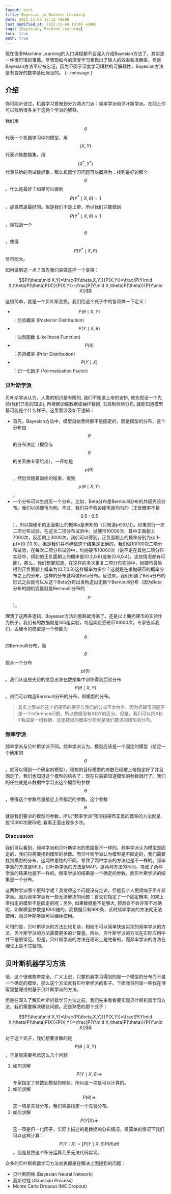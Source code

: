 ```yaml
---
layout: post
title: Bayesian in Machine Learning
date: 2022-11-03 17:13 +0800
last_modified_at: 2022-11-04 19:08 +0800
tags: [Bayesian, Machine Learning]
toc:  true
math: true
---
```


现在很多Machine Learning的入门课程都不会深入介绍Bayesian方法了，其实是一件很可惜的事情。尽管现如今的深度学习表现出了惊人的效率和准确率，但是Bayesian方法不应被忘记，因为不同于深度学习糟糕的可解释性，Bayesian方法是有良好的数学基础保证的。
{: .message }

## 介绍

你可能听说过，机器学习曾被划分为两大门派：频率学派和贝叶斯学派。在网上你可以找到很多关于这两个学派的解释。

我们用$$\theta$$代表一个机器学习中的模型，用$$(X,Y)$$代表训练数据集，用$$(X^*,Y^*)$$代表任给的测试数据集。那么机器学习问题可以概括为：找到最好的那个$$\theta$$。什么是最好？如果可以做到$$P(Y^*\mid X,\theta)=1$$，那当然是最好的。但是我们不是上帝，所以我们只能做到$$P(Y^*\mid X,\theta)\approx 1$$，即找到一个$$\theta$$，使得$$P(Y^*\mid X,\theta)$$尽可能大。

如何做到这一点？首先我们来做这样一个变换：

$$P(\theta\mid X,Y)=\frac{P(\theta,X,Y)}{P(X,Y)}=\frac{P(Y\mid X,\theta)P(\theta)P(X)}{P(X,Y)}=\frac{P(Y\mid X,\theta)P(\theta)}{P(Y\mid X)}$$

这很简单，就是一个贝叶斯变换。我们给这个式子中的各项做一下定义：
- $$P(\theta\mid X,Y)$$：后验概率 (Posterior Distribution)
- $$P(Y\mid X,\theta)$$：似然函数 (Likelihood Function)
- $$P(\theta)$$：先验概率 (Prior Distribution)
- $$P(Y\mid X)$$：归一化因子 (Normalization Factor)

### 贝叶斯学派

贝叶斯学派认为，人类的知识是有限的, 我们不知道上帝的安排, 就先假设一个先验(我们已有的知识), 再根据训练数据或抽样数据, 去找到后验分布, 就能知道模型最可能是个什么样子。这里面涉及如下逻辑：

- 首先，Bayesian方法中，模型自始至终都不是固定的，而是模型的分布，这个分布由$$\theta$$的分布决定（模型与$$\theta$$的关系由专家给出）。一开始是$$p(\theta)$$，然后伴随着训练的结束，得到$$p(\theta\mid X,Y)$$。
- 一个分布可以生成另一个分布。比如，Beta分布是Bernoulli分布的共轭先验分布。我们以抛硬币为例。不过，我们并不假设硬币是均匀的（正反概率不是$$0.5:0.5$$），所以抛硬币的正面朝上的概率p是未知的（只知道p∈[0,1]）。如果进行一次二项分布试验，在这次二项分布试验中，抛硬币10000次，其中正面朝上7000次，反面朝上3000次，我们可以得到，正负面朝上的概率分别为{p,1-p}={0.7,0.3}。但是我们并不确信这个结果是正确的。我们做10000次二项分布试验，在每次二项分布试验中，均抛硬币10000次（说不定在其他二项分布实验中，得到的正负面朝上的概率是{0.2,0.8}或者{0.6,0.4}，这些情况都有可能），那么，我们想要知道，在这样的多次重复二项分布实验中，抛硬币最后得到正负面朝上概率为{0.7,0.3}这样概率为多少？这就是在求抛硬币的概率分布之上的分布。这样的分布就叫做Beta分布。反过来，我们知道了Beta分布的形式之后就可以从这个Beta分布出发构造出无数个Bernoulli分布（因为Beta分布的随机变量就是Bernoulli分布的$$p$$）。

理清了这两条逻辑，Bayesian方法的思路就清晰了。还是以上面扔硬币的实验作为例子，我们有的数据就是100组实验，每组实验丢硬币10000次。专家告诉我们，丢硬币的模型是一个参数为$$\theta$$的Bernoulli分布，而$$\theta$$服从一个分布$$p(\theta)$$。我们从这些先验的信息出发在数据集中训练得到后验分布$$P(\theta\mid X,Y)$$。进而可以构造Bernoulli分布的分布，即模型的分布。

> 其实上面举的这个扔硬币的例子与我们的公式不太吻合。因为扔硬币问题不是一个Inference问题，所以数据没有X和Y的区分。但是，我们可以把X和Y看成是一组数据，这组数据的概率分布就是我们要求的模型的分布。

### 频率学派

频率学派与贝叶斯学派不同。频率学派认为，模型应该是一个固定的模型（给定一个确定的$$\theta$$，就可以得到一个确定的模型），理想的目标模型的参数已经被上帝指定好了并且固定了，我们也知道这个模型的结构了，现在只需要知道模型的参数就行了。我们的任务就是从数据中学习出这个模型的参数$$\theta$$，使得这个参数尽量接近上帝指定的参数。这个参数$$\theta$$就是我们要求的模型的参数。所以”频率学派”预测投硬币正反的概率的方法就是, 投10000次硬币吧, 看看正面出现多少次。

### Discussion

我们可以看到，频率学派和贝叶斯学派的思路是不一样的。频率学派认为模型是固定的，我们只需要找到模型的参数。而贝叶斯学派认为模型是不固定的，我们需要找到模型的分布。这两种思路的不同，导致了两种学派的方法也是不一样的。频率学派的方法是MLE，贝叶斯学派的方法是MAP。这两种方法的不同，导致了两种学派的结果也是不一样的。频率学派的结果是一个确定的参数，而贝叶斯学派的结果是一个分布。

这两种学派哪个更科学呢？我觉得这个问题没有定论，但是我个人更倾向于贝叶斯学派。因为频率学派有一些无法解决的问题：首先它指定了一个固定概率, 如果上帝指定的模型不是固定的呢；另外, 如果数据量不足够大, 预测会不会非常不准确呢，如果模型参数是1000维的，而数据只有900条，此时频率学派的方法就无法使用，而贝叶斯学派可以继续使用。

可惜的是，贝叶斯学派的方法比较复杂，相较于可以简单快速实现的频率学派的方法，贝叶斯学派的方法需要更多的计算量。所以，贝叶斯学派的方法在实际应用中并不是很常见。但是，贝叶斯学派的方法在理论上是完备的，而频率学派的方法在理论上是不完备的。

## 贝叶斯机器学习方法

哦，这个很难枚举完全，广义上说，只要机器学习得到的是一个模型的分布而不是一个确定的模型，那么这个方法就有贝叶斯学派的影子。下面我将列举一些我在博客里整理过的基于贝叶斯学派的方法。

但是在深入了解贝叶斯机器学习方法之前，我们先来看看要实现贝叶斯机器学习方法，我们需要解决哪些问题。还是熟悉的那个式子：

$$P(\theta\mid X,Y)=\frac{P(\theta,X,Y)}{P(X,Y)}=\frac{P(Y\mid X,\theta)P(\theta)P(X)}{P(X,Y)}=\frac{P(Y\mid X,\theta)P(\theta)}{P(Y\mid X)}$$

对于这个式子，我们想要求解的是$$P(\theta\mid X,Y)$$，于是就需要考虑这么几个问题：

1. 如何求解$$P(Y\mid X,\theta) \Rightarrow$$专家指定了参数到模型的映射，所以这一项是可以计算的。
2. 如何求解$$P(\theta) \Rightarrow$$这一项是先验分布，我们需要指定一个先验分布。
3. 如何求解$$P(Y|X) \Rightarrow$$这一项是归一化因子，实际上描述的是数据的分布情况。最简单的情况下我们可以这样计算：$$P(Y\mid X)=\int P(Y\mid X,\theta)P(\theta)d\theta$$。但是显然这个积分运算几乎无法代码实现。

众多的贝叶斯机器学习方法初衷都是在解决上面提到的问题：

- 贝叶斯网络 (Bayesian Neural Network)
- 高斯过程 (Gaussian Process)
- Monte Carlo Dropout (MC Dropout)